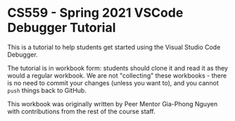 # CS559 - Spring 2021 VSCode Debugger Tutorial

This is a tutorial to help students get started using the Visual Studio Code Debugger.

The tutorial is in workbook form: students should clone it and read it as they would a regular workbook. We are not "collecting" these workbooks - there is no need to commit your changes (unless you want to), and you cannot `push` things back to GitHub.

This workbook was originally written by Peer Mentor Gia-Phong Nguyen with contributions from the rest of the course staff.

